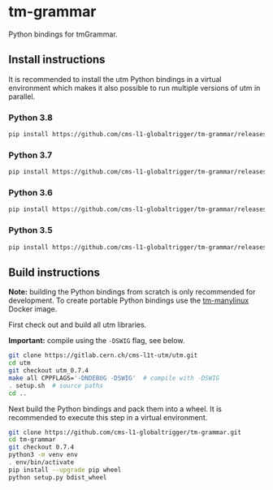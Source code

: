 # tm-grammar

Python bindings for tmGrammar.

## Install instructions

It is recommended to install the utm Python bindings in a virtual environment
which makes it also possible to run multiple versions of utm in parallel.

### Python 3.8

```bash
pip install https://github.com/cms-l1-globaltrigger/tm-grammar/releases/download/0.7.4/tm_grammar-0.7.4-cp38-cp38-manylinux1_x86_64.whl
```

### Python 3.7

```bash
pip install https://github.com/cms-l1-globaltrigger/tm-grammar/releases/download/0.7.4/tm_grammar-0.7.4-cp37-cp37m-manylinux1_x86_64.whl
```

### Python 3.6

```bash
pip install https://github.com/cms-l1-globaltrigger/tm-grammar/releases/download/0.7.4/tm_grammar-0.7.4-cp36-cp36m-manylinux1_x86_64.whl
```

### Python 3.5

```bash
pip install https://github.com/cms-l1-globaltrigger/tm-grammar/releases/download/0.7.4/tm_grammar-0.7.4-cp35-cp35m-manylinux1_x86_64.whl
```

## Build instructions

**Note:** building the Python bindings from scratch is only recommended for
development. To create portable Python bindings use the [tm-manylinux](https://github.com/cms-l1-globaltrigger/tm-manylinux) Docker image.

First check out and build all utm libraries.

**Important:** compile using the `-DSWIG` flag, see below.

```bash
git clone https://gitlab.cern.ch/cms-l1t-utm/utm.git
cd utm
git checkout utm_0.7.4
make all CPPFLAGS='-DNDEBUG -DSWIG'  # compile with -DSWIG
. setup.sh  # source paths
cd ..
```

Next build the Python bindings and pack them into a wheel. It is recommended to execute this step in a virtual environment.

```bash
git clone https://github.com/cms-l1-globaltrigger/tm-grammar.git
cd tm-grammar
git checkout 0.7.4
python3 -m venv env
. env/bin/activate
pip install --upgrade pip wheel
python setup.py bdist_wheel
```
